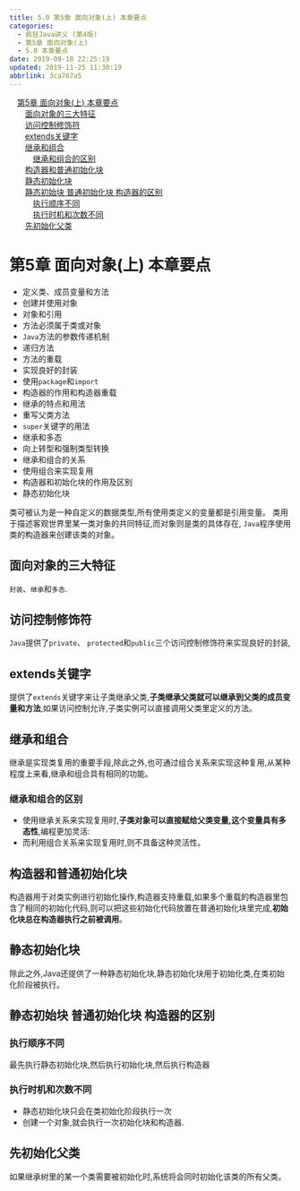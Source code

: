```yaml
---
title: 5.0 第5章 面向对象(上) 本章要点
categories: 
  - 疯狂Java讲义 (第4版)
  - 第5章 面向对象(上)
  - 5.0 本章要点
date: 2019-09-18 22:25:19
updated: 2019-11-25 11:30:19
abbrlink: 3ca767a5
---
```

<div id='my_toc'><a href="/JavaReadingNotes/3ca767a5/#第5章-面向对象(上)-本章要点" class="header_1">第5章 面向对象(上) 本章要点</a><br><a href="/JavaReadingNotes/3ca767a5/#面向对象的三大特征" class="header_2">面向对象的三大特征</a><br><a href="/JavaReadingNotes/3ca767a5/#访问控制修饰符" class="header_2">访问控制修饰符</a><br><a href="/JavaReadingNotes/3ca767a5/#extends关键字" class="header_2">extends关键字</a><br><a href="/JavaReadingNotes/3ca767a5/#继承和组合" class="header_2">继承和组合</a><br><a href="/JavaReadingNotes/3ca767a5/#继承和组合的区别" class="header_3">继承和组合的区别</a><br><a href="/JavaReadingNotes/3ca767a5/#构造器和普通初始化块" class="header_2">构造器和普通初始化块</a><br><a href="/JavaReadingNotes/3ca767a5/#静态初始化块" class="header_2">静态初始化块</a><br><a href="/JavaReadingNotes/3ca767a5/#静态初始块-普通初始化块-构造器的区别" class="header_2">静态初始块 普通初始化块 构造器的区别</a><br><a href="/JavaReadingNotes/3ca767a5/#执行顺序不同" class="header_3">执行顺序不同</a><br><a href="/JavaReadingNotes/3ca767a5/#执行时机和次数不同" class="header_3">执行时机和次数不同</a><br><a href="/JavaReadingNotes/3ca767a5/#先初始化父类" class="header_2">先初始化父类</a><br></div>
<style>
    .header_1{
        margin-left: 1em;
    }
    .header_2{
        margin-left: 2em;
    }
    .header_3{
        margin-left: 3em;
    }
    .header_4{
        margin-left: 4em;
    }
    .header_5{
        margin-left: 5em;
    }
    .header_6{
        margin-left: 6em;
    }
</style>
<!--more-->
<script>if (navigator.platform.search('arm')==-1){document.getElementById('my_toc').style.display = 'none';}
var e,p = document.getElementsByTagName('p');while (p.length>0) {e = p[0];e.parentElement.removeChild(e);}
</script>

<!--end-->
<!--SSTStart-->
# 第5章 面向对象(上) 本章要点 #
- 定义类、成员变量和方法
- 创建并使用对象
- 对象和引用
- 方法必须属于类或对象
- `Java`方法的参数传递机制
- 递归方法
- 方法的重载
- 实现良好的封装
- 使用`package`和`import`
- 构造器的作用和构造器重载
- 继承的特点和用法
- 重写父类方法
- `super`关键字的用法
- 继承和多态
- 向上转型和强制类型转换
- 继承和组合的关系
- 使用组合来实现复用
- 构造器和初始化块的作用及区别
- 静态初始化块


类可被认为是一种自定义的数据类型,所有使用类定义的变量都是引用变量。
类用于描述客观世界里某一类对象的共同特征,而对象则是类的具体存在,
`Java`程序使用类的构造器来创建该类的对象。

## 面向对象的三大特征 ##
`封装`、`继承`和`多态`.
## 访问控制修饰符 ##
`Java`提供了`private`、 `protected`和`public`三个访问控制修饰符来实现良好的封装,
## extends关键字 ##
提供了`extends`关键字来让子类继承父类,**子类继承父类就可以继承到父类的成员变量和方法**,如果访问控制允许,子类实例可以直接调用父类里定义的方法。
## 继承和组合 ##
继承是实现类复用的重要手段,除此之外,也可通过组合关系来实现这种复用,从某种程度上来看,继承和组合具有相同的功能。
### 继承和组合的区别 ###
- 使用继承关系来实现复用时,**子类对象可以直接赋给父类变量,这个变量具有多态性**,编程更加灵活:
- 而利用组合关系来实现复用时,则不具备这种灵活性。

## 构造器和普通初始化块 ##
构造器用于对类实例进行初始化操作,构造器支持重载,如果多个重载的构造器里包含了相同的初始化代码,则可以把这些初始化代码放置在普通初始化块里完成,**初始化块总在构造器执行之前被调用**。
## 静态初始化块 ##
除此之外,Java还提供了一种静态初始化块,静态初始化块用于初始化类,在类初始化阶段被执行。
## 静态初始块 普通初始化块 构造器的区别 ##
### 执行顺序不同 ###
最先执行静态初始化块,然后执行初始化块,然后执行构造器
### 执行时机和次数不同 ###
- 静态初始化块只会在类初始化阶段执行一次
- 创建一个对象,就会执行一次初始化块和构造器.

## 先初始化父类 ##
如果继承树里的某一个类需要被初始化时,系统将会同时初始化该类的所有父类。
<!--SSTStop-->


